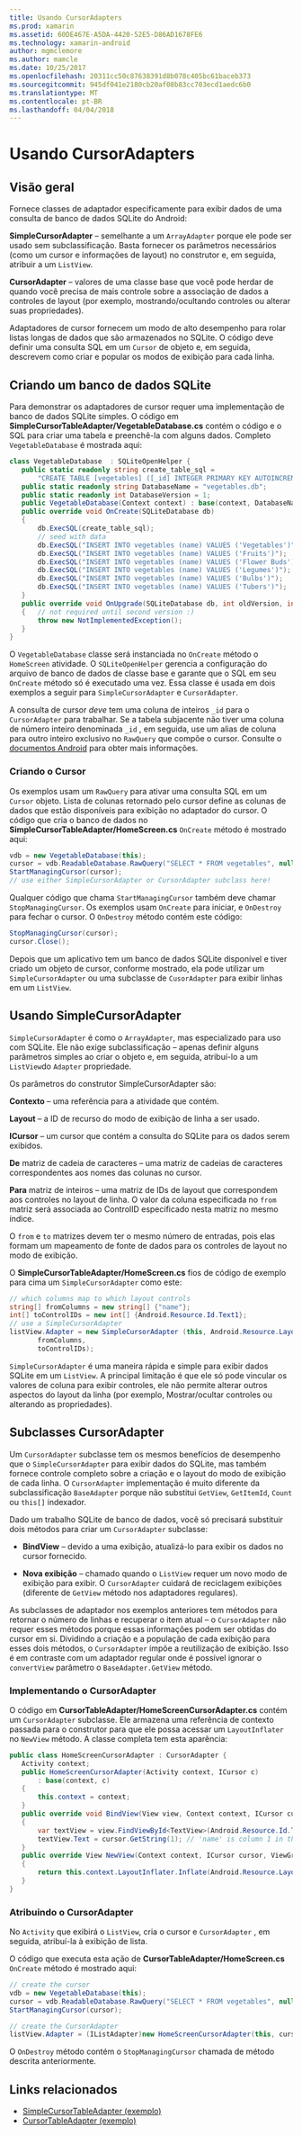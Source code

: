```yaml
---
title: Usando CursorAdapters
ms.prod: xamarin
ms.assetid: 60DE467E-A5DA-4420-52E5-D86AD1678FE6
ms.technology: xamarin-android
author: mgmclemore
ms.author: mamcle
ms.date: 10/25/2017
ms.openlocfilehash: 20311cc50c87638391d8b078c405bc61baceb373
ms.sourcegitcommit: 945df041e2180cb20af08b83cc703ecd1aedc6b0
ms.translationtype: MT
ms.contentlocale: pt-BR
ms.lasthandoff: 04/04/2018
---
```

# <a name="using-cursoradapters"></a>Usando CursorAdapters


## <a name="overview"></a>Visão geral

Fornece classes de adaptador especificamente para exibir dados de uma consulta de banco de dados SQLite do Android:

 **SimpleCursorAdapter** – semelhante a um `ArrayAdapter` porque ele pode ser usado sem subclassificação. Basta fornecer os parâmetros necessários (como um cursor e informações de layout) no construtor e, em seguida, atribuir a um `ListView`.

 **CursorAdapter** – valores de uma classe base que você pode herdar de quando você precisa de mais controle sobre a associação de dados a controles de layout (por exemplo, mostrando/ocultando controles ou alterar suas propriedades).

Adaptadores de cursor fornecem um modo de alto desempenho para rolar listas longas de dados que são armazenados no SQLite. O código deve definir uma consulta SQL em um `Cursor` de objeto e, em seguida, descrevem como criar e popular os modos de exibição para cada linha.


## <a name="creating-an-sqlite-database"></a>Criando um banco de dados SQLite

Para demonstrar os adaptadores de cursor requer uma implementação de banco de dados SQLite simples. O código em **SimpleCursorTableAdapter/VegetableDatabase.cs** contém o código e o SQL para criar uma tabela e preenchê-la com alguns dados.
Completo `VegetableDatabase` é mostrada aqui:

```csharp
class VegetableDatabase  : SQLiteOpenHelper {
   public static readonly string create_table_sql =
       "CREATE TABLE [vegetables] ([_id] INTEGER PRIMARY KEY AUTOINCREMENT NOT NULL UNIQUE, [name] TEXT NOT NULL UNIQUE)";
   public static readonly string DatabaseName = "vegetables.db";
   public static readonly int DatabaseVersion = 1;
   public VegetableDatabase(Context context) : base(context, DatabaseName, null, DatabaseVersion) { }
   public override void OnCreate(SQLiteDatabase db)
   {
       db.ExecSQL(create_table_sql);
       // seed with data
       db.ExecSQL("INSERT INTO vegetables (name) VALUES ('Vegetables')");
       db.ExecSQL("INSERT INTO vegetables (name) VALUES ('Fruits')");
       db.ExecSQL("INSERT INTO vegetables (name) VALUES ('Flower Buds')");
       db.ExecSQL("INSERT INTO vegetables (name) VALUES ('Legumes')");
       db.ExecSQL("INSERT INTO vegetables (name) VALUES ('Bulbs')");
       db.ExecSQL("INSERT INTO vegetables (name) VALUES ('Tubers')");
   }
   public override void OnUpgrade(SQLiteDatabase db, int oldVersion, int newVersion)
   {   // not required until second version :)
       throw new NotImplementedException();
   }
}
```

O `VegetableDatabase` classe será instanciada no `OnCreate` método o `HomeScreen` atividade. O `SQLiteOpenHelper` gerencia a configuração do arquivo de banco de dados de classe base e garante que o SQL em seu `OnCreate` método só é executado uma vez. Essa classe é usada em dois exemplos a seguir para `SimpleCursorAdapter` e `CursorAdapter`.

A consulta de cursor *deve* tem uma coluna de inteiros `_id` para o `CursorAdapter` para trabalhar. Se a tabela subjacente não tiver uma coluna de número inteiro denominada `_id` , em seguida, use um alias de coluna para outro inteiro exclusivo no `RawQuery` que compõe o cursor. Consulte o [documentos Android](https://developer.xamarin.com/api/type/Android.Widget.CursorAdapter/) para obter mais informações.


### <a name="creating-the-cursor"></a>Criando o Cursor

Os exemplos usam um `RawQuery` para ativar uma consulta SQL em um `Cursor` objeto. Lista de colunas retornado pelo cursor define as colunas de dados que estão disponíveis para exibição no adaptador do cursor. O código que cria o banco de dados no **SimpleCursorTableAdapter/HomeScreen.cs** `OnCreate` método é mostrado aqui:

```csharp
vdb = new VegetableDatabase(this);
cursor = vdb.ReadableDatabase.RawQuery("SELECT * FROM vegetables", null); // cursor query
StartManagingCursor(cursor);
// use either SimpleCursorAdapter or CursorAdapter subclass here!
```

Qualquer código que chama `StartManagingCursor` também deve chamar `StopManagingCursor`. Os exemplos usam `OnCreate` para iniciar, e `OnDestroy` para fechar o cursor. O `OnDestroy` método contém este código:

```csharp
StopManagingCursor(cursor);
cursor.Close();
```

Depois que um aplicativo tem um banco de dados SQLite disponível e tiver criado um objeto de cursor, conforme mostrado, ela pode utilizar um `SimpleCursorAdapter` ou uma subclasse de `CusorAdapter` para exibir linhas em um `ListView`.


## <a name="using-simplecursoradapter"></a>Usando SimpleCursorAdapter

`SimpleCursorAdapter` é como o `ArrayAdapter`, mas especializado para uso com SQLite. Ele não exige subclassificação – apenas definir alguns parâmetros simples ao criar o objeto e, em seguida, atribuí-lo a um `ListView`do `Adapter` propriedade.

Os parâmetros do construtor SimpleCursorAdapter são:

 **Contexto** – uma referência para a atividade que contém.

 **Layout** – a ID de recurso do modo de exibição de linha a ser usado.

 **ICursor** – um cursor que contém a consulta do SQLite para os dados serem exibidos.

 **De** matriz de cadeia de caracteres – uma matriz de cadeias de caracteres correspondentes aos nomes das colunas no cursor.

 **Para** matriz de inteiros – uma matriz de IDs de layout que correspondem aos controles no layout de linha. O valor da coluna especificada no `from` matriz será associada ao ControlID especificado nesta matriz no mesmo índice.

O `from` e `to` matrizes devem ter o mesmo número de entradas, pois elas formam um mapeamento de fonte de dados para os controles de layout no modo de exibição.

O **SimpleCursorTableAdapter/HomeScreen.cs** fios de código de exemplo para cima um `SimpleCursorAdapter` como este:

```csharp
// which columns map to which layout controls
string[] fromColumns = new string[] {"name"};
int[] toControlIDs = new int[] {Android.Resource.Id.Text1};
// use a SimpleCursorAdapter
listView.Adapter = new SimpleCursorAdapter (this, Android.Resource.Layout.SimpleListItem1, cursor,
       fromColumns,
       toControlIDs);
```

`SimpleCursorAdapter` é uma maneira rápida e simple para exibir dados SQLite em um `ListView`. A principal limitação é que ele só pode vincular os valores de coluna para exibir controles, ele não permite alterar outros aspectos do layout da linha (por exemplo, Mostrar/ocultar controles ou alterando as propriedades).


## <a name="subclassing-cursoradapter"></a>Subclasses CursorAdapter

Um `CursorAdapter` subclasse tem os mesmos benefícios de desempenho que o `SimpleCursorAdapter` para exibir dados do SQLite, mas também fornece controle completo sobre a criação e o layout do modo de exibição de cada linha. O `CursorAdapter` implementação é muito diferente da subclassificação `BaseAdapter` porque não substitui `GetView`, `GetItemId`, `Count` ou `this[]` indexador.

Dado um trabalho SQLite de banco de dados, você só precisará substituir dois métodos para criar um `CursorAdapter` subclasse:

- **BindView** – devido a uma exibição, atualizá-lo para exibir os dados no cursor fornecido.

- **Nova exibição** – chamado quando o `ListView` requer um novo modo de exibição para exibir. O `CursorAdapter` cuidará de reciclagem exibições (diferente de `GetView` método nos adaptadores regulares).

As subclasses de adaptador nos exemplos anteriores tem métodos para retornar o número de linhas e recuperar o item atual – o `CursorAdapter` não requer esses métodos porque essas informações podem ser obtidas do cursor em si. Dividindo a criação e a população de cada exibição para esses dois métodos, o `CursorAdapter` impõe a reutilização de exibição. Isso é em contraste com um adaptador regular onde é possível ignorar o `convertView` parâmetro o `BaseAdapter.GetView` método.


### <a name="implementing-the-cursoradapter"></a>Implementando o CursorAdapter

O código em **CursorTableAdapter/HomeScreenCursorAdapter.cs** contém um `CursorAdapter` subclasse. Ele armazena uma referência de contexto passada para o construtor para que ele possa acessar um `LayoutInflater` no `NewView` método. A classe completa tem esta aparência:

```csharp
public class HomeScreenCursorAdapter : CursorAdapter {
   Activity context;
   public HomeScreenCursorAdapter(Activity context, ICursor c)
       : base(context, c)
   {
       this.context = context;
   }
   public override void BindView(View view, Context context, ICursor cursor)
   {
       var textView = view.FindViewById<TextView>(Android.Resource.Id.Text1);
       textView.Text = cursor.GetString(1); // 'name' is column 1 in the cursor query
   }
   public override View NewView(Context context, ICursor cursor, ViewGroup parent)
   {
       return this.context.LayoutInflater.Inflate(Android.Resource.Layout.SimpleListItem1, parent, false);
   }
}
```


### <a name="assigning-the-cursoradapter"></a>Atribuindo o CursorAdapter

No `Activity` que exibirá o `ListView`, cria o cursor e `CursorAdapter` , em seguida, atribuí-la à exibição de lista.

O código que executa esta ação de **CursorTableAdapter/HomeScreen.cs** `OnCreate` método é mostrado aqui:

```csharp
// create the cursor
vdb = new VegetableDatabase(this);
cursor = vdb.ReadableDatabase.RawQuery("SELECT * FROM vegetables", null);
StartManagingCursor(cursor);

// create the CursorAdapter
listView.Adapter = (IListAdapter)new HomeScreenCursorAdapter(this, cursor, false);
```

O `OnDestroy` método contém o `StopManagingCursor` chamada de método descrita anteriormente.



## <a name="related-links"></a>Links relacionados

- [SimpleCursorTableAdapter (exemplo)](https://developer.xamarin.com/samples/SimpleCursorTableAdapter/)
- [CursorTableAdapter (exemplo)](https://developer.xamarin.com/samples/CursorTableAdapter/)
